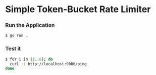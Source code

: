 # Simple Token-Bucket Rate Limiter

### Run the Application

```bash
$ go run .

```
### Test it

```bash
$ for i in {1..6}; do
  curl -i http://localhost:9000/ping
done
```
